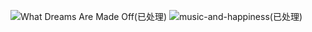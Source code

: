 ![What Dreams Are Made Off(已处理)](https://github.com/prodbyido/prodbyido/assets/134588650/2e34b9c1-acfe-465f-ad79-f6cb56678600)
![music-and-happiness(已处理)](https://github.com/prodbyido/prodbyido/assets/134588650/8cc3311b-f958-401f-9ee7-1f27b48a3285)


<!--
**prodbyido/prodbyido** is a ✨ _special_ ✨ repository because its `README.md` (this file) appears on your GitHub profile.

Here are some ideas to get you started:

- 🔭 I’m currently working on ...
- 🌱 I’m currently learning ...
- 👯 I’m looking to collaborate on ...
- 🤔 I’m looking for help with ...
- 💬 Ask me about ...
- 📫 How to reach me: ...
- 😄 Pronouns: ...
- ⚡ Fun fact: ...
-->
